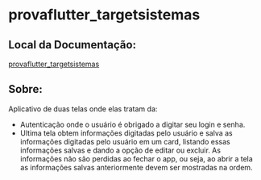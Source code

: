 # provaflutter_targetsistemas

## Local da Documentação:
[provaflutter_targetsistemas](https://github.com/render41/provaflutter_targetsistemas.wiki.git)

## Sobre:
Aplicativo de duas telas onde elas tratam da:
- Autenticação onde o usuário é obrigado a digitar seu login e senha.
- Ultima tela obtem informações digitadas pelo usuário e salva as informações digitadas pelo usuário em um card, listando essas informações
  salvas e dando a opção de editar ou excluir. As informações não são perdidas ao fechar
  o app, ou seja, ao abrir a tela as informações salvas anteriormente devem ser mostradas na ordem.